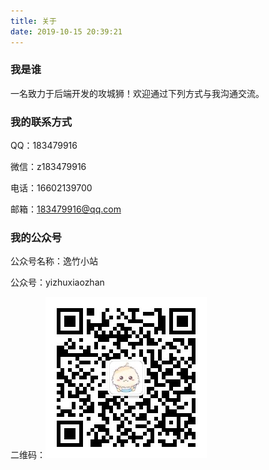 ```yaml
---
title: 关于
date: 2019-10-15 20:39:21
---
```


### 我是谁

一名致力于后端开发的攻城狮！欢迎通过下列方式与我沟通交流。

### 我的联系方式

QQ：183479916

微信：z183479916

电话：16602139700

邮箱：183479916@qq.com

### 我的公众号

公众号名称：逸竹小站

公众号：yizhuxiaozhan

二维码：![二维码](index/erweima.png)
